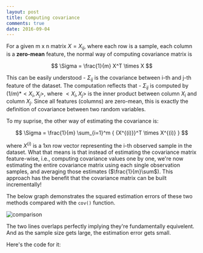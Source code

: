 ```yaml
---
layout: post
title: Computing covariance
comments: true
date: 2016-09-04
---
```


For a given m x n matrix $X = {X_{ij}}$, where each row is a sample, each column is a **zero-mean** feature, the normal way of computing covariance matrix is

$$ \Sigma = \frac{1}{m} X^T \times X $$

This can be easily understood - $\Sigma_{ij}$ is the covariance between i-th and j-th feature of the dataset. The computation reflects that - $\Sigma_{ij}$ is computed by $(1/m) * <X_i, X_j>$, where $<X_i, X_j>$ is the inner product between column $X_i$ and column $X_j$. Since all features (columns) are zero-mean, this is exactly the definition of covariance between two random variables.

To my suprise, the other way of estimating the covariance is:

$$ \Sigma = \frac{1}{m} \sum_{i=1}^m { {X^{(i)}}^T \times X^{(i)} }  $$

where $X^{(i)}$ is a 1xn row vector representing the i-th observed sample in the dataset. What that means is that instead of estimating the covariance matrix feature-wise, i.e., computing covariance values one by one, we're now estimating the entire covariance matrix using each single observation samples, and averaging those estimates ($\frac{1}{m}\sum$). This approach has the benefit that the covariance matrix can be built incrementally!

The below graph demonstrates the squared estimation errors of these two methods compared with the `cov()` function.

![comparison](computing_covariance.png)

The two lines overlaps perfectly implying they're fundamentally equivelent. And as the sample size gets large, the estimation error gets small. 

Here's the code for it:

<script src="https://gist.github.com/kflu/c8dbb4a365302386109724faa2c15cbe.js"></script>
